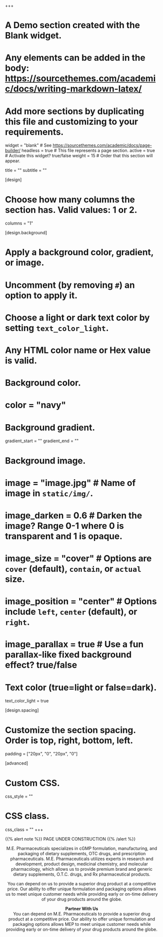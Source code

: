 +++
# A Demo section created with the Blank widget.
# Any elements can be added in the body: https://sourcethemes.com/academic/docs/writing-markdown-latex/
# Add more sections by duplicating this file and customizing to your requirements.

widget = "blank"  # See https://sourcethemes.com/academic/docs/page-builder/
headless = true  # This file represents a page section.
active = true  # Activate this widget? true/false
weight = 15  # Order that this section will appear.

title = ""
subtitle = ""

[design]
  # Choose how many columns the section has. Valid values: 1 or 2.
  columns = "1"

[design.background]
  # Apply a background color, gradient, or image.
  #   Uncomment (by removing `#`) an option to apply it.
  #   Choose a light or dark text color by setting `text_color_light`.
  #   Any HTML color name or Hex value is valid.

  # Background color.
  # color = "navy"
  
  # Background gradient.
  gradient_start = ""
  gradient_end = ""
  
  # Background image.
  # image = "image.jpg"  # Name of image in `static/img/`.
  # image_darken = 0.6  # Darken the image? Range 0-1 where 0 is transparent and 1 is opaque.
  # image_size = "cover"  #  Options are `cover` (default), `contain`, or `actual` size.
  # image_position = "center"  # Options include `left`, `center` (default), or `right`.
  # image_parallax = true  # Use a fun parallax-like fixed background effect? true/false
  
  # Text color (true=light or false=dark).
  text_color_light = true

[design.spacing]
  # Customize the section spacing. Order is top, right, bottom, left.
  padding = ["20px", "0", "20px", "0"]

[advanced]
 # Custom CSS. 
 css_style = ""
 
 # CSS class.
 css_class = ""
+++

{{% alert note %}}
PAGE UNDER CONSTRUCTION
{{% /alert %}}


<p style="text-align:center;">M.E. Pharmaceuticals specializes in cGMP formulation, manufacturing, and packaging of dietary supplements, OTC drugs, and prescription pharmaceuticals. M.E. Pharmaceuticals utilizes experts in research and development, product design, medicinal chemistry, and molecular pharmacology, which allows us to provide premium brand and generic dietary supplements, O.T.C. drugs, and Rx pharmaceutical products.</p>
  
<p style="text-align:center;">You can depend on us to provide a superior drug product at a competitive price. Our ability to offer unique formulation and packaging options allows us to meet unique customer needs while providing early or on-time delivery of your drug products around the globe.</p>

<p style="text-align:center;"><b>Partner With Us </b><br>
You can depend on M.E. Pharmaceuticals to provide a superior drug product at a competitive price. Our ability to offer unique formulation and packaging options allows MEP to meet unique customer needs while providing early or on-time delivery of your drug products around the globe.</p>
